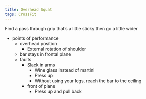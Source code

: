 ```yaml
---
title: Overhead Squat
tags: CrossFit
---
```


Find a pass through grip that’s a little sticky then go a little wider
- points of performance
	- overhead position
		- External rotation of shoulder
	- bar stays in frontal plane
	- faults
		- Slack in arms
			- Wine glass instead of martini
			- Press up
			- Without using your legs, reach the bar to the ceiling 
		- front of plane
			- Press up and pull back
